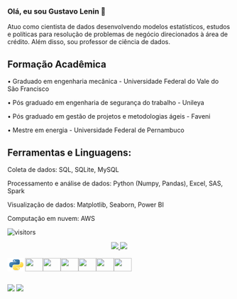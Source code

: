 ### Olá, eu sou Gustavo Lenin 👋

Atuo como cientista de dados desenvolvendo modelos estatísticos, estudos e políticas para resolução de problemas de negócio direcionados à área de crédito. Além disso, sou professor de ciência de dados.

## Formação Acadêmica

• Graduado em engenharia mecânica - Universidade Federal do Vale do São Francisco

• Pós graduado em engenharia de segurança do trabalho - Unileya

• Pós graduado em gestão de projetos e metodologias ágeis - Faveni

• Mestre em energia - Universidade Federal de Pernambuco

## Ferramentas e Linguagens:

Coleta de dados: SQL, SQLite, MySQL

Processamento e análise de dados: Python (Numpy, Pandas), Excel, SAS, Spark 

Visualização de dados: Matplotlib, Seaborn, Power BI

Computação em nuvem: AWS

![visitors](https://visitor-badge.laobi.icu/badge?page_id=gustavo.lenin)

<div align="center">
  <a href="https://github.com/gustavolenin">
  <img height="180em" src="https://github-readme-stats.vercel.app/api?username=gustavolenin&show_icons=true&theme=github_dark&include_all_commits=true&count_private=true"/>
  <img height="180em" src="https://github-readme-stats.vercel.app/api/top-langs/?username=gustavolenin&layout=compact&langs_count=7&theme=github_dark"/>
</div>
<div style="display: inline_block"><br>        
<img align="center" alt="Rafa-Python" height="30" width="40" src="https://raw.githubusercontent.com/devicons/devicon/master/icons/python/python-original.svg"><img align="center" link rel="stylesheet" height="30" width="40" src="https://cdn.jsdelivr.net/gh/devicons/devicon/icons/matlab/matlab-original.svg" /><img align="center" link rel="stylesheet" height="30" width="40" src="https://cdn.jsdelivr.net/gh/devicons/devicon/icons/vscode/vscode-original.svg" /><img align="center" link rel="stylesheet" height="30" width="40" src="https://cdn.jsdelivr.net/gh/devicons/devicon/icons/sqlite/sqlite-original.svg" /><img align="center" link rel="stylesheet" height="30" width="40" src="https://cdn.jsdelivr.net/gh/devicons/devicon/icons/mysql/mysql-original.svg" /><img align="center" link rel="stylesheet" height="30" width="40" src="https://cdn.jsdelivr.net/gh/devicons/devicon/icons/trello/trello-plain.svg" /><img align="center" link rel="stylesheet" height="30" width="40" src="https://cdn.jsdelivr.net/gh/devicons/devicon/icons/jupyter/jupyter-original-wordmark.svg" />
</div>
          
 
 ##
 
<div> 
  <a href = "mailto:gustavo_lenin_souza@hotmail.com"><img src="https://img.shields.io/badge/Microsoft_Outlook-0078D4?style=for-the-badge&logo=microsoft-outlook&logoColor=white" target="_blank"></a>
  <a href="https://www.linkedin.com/in/gustavo-lenin" target="_blank"><img src="https://img.shields.io/badge/-LinkedIn-%230077B5?style=for-the-badge&logo=linkedin&logoColor=white" target="_blank"></a> 

</div>

